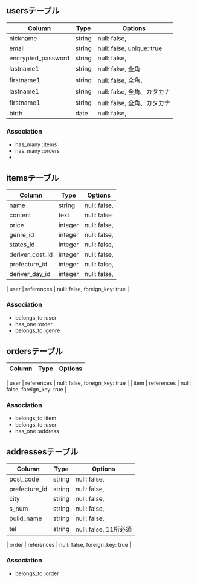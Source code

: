 ## usersテーブル

| Column | Type       | Options                        |
| ------ | ---------- | ------------------------------ |
| nickname            | string     | null: false,      |
| email               | string     | null: false, unique: true      |
| encrypted_password  | string     | null: false,      |
| lastname1           | string     | null: false, 全角      |
| firstname1          | string     | null: false, 全角、        |
| lastname1           | string     | null: false, 全角、カタカナ |
| firstname1          | string     | null: false, 全角、カタカナ |
| birth               | date       | null: false, |


### Association
- has_many :items
- has_many :orders
- 



## itemsテーブル

| Column | Type       | Options                        |
| ------ | ---------- | ------------------------------ |
| name                | string     | null: false,  |
| content             | text       | null: false   |
| price               | integer    | null: false,  |
| genre_id            | integer    | null: false, |
| states_id           | integer    | null: false, |
| deriver_cost_id    | integer    | null: false, |
| prefecture_id      | integer    | null: false, |
| deriver_day_id     | integer    | null: false, |

| user                | references | null: false, foreign_key: true |

### Association
- belongs_to :user
- has_one :order
- belongs_to :genre

## ordersテーブル

| Column | Type       | Options                        |
| ------ | ---------- | ------------------------------ |

| user              | references | null: false, foreign_key: true |
| item              | references | null: false, foreign_key: true |


### Association
- belongs_to :item
- belongs_to :user
- has_one :address

## addressesテーブル
| Column  | Type       | Options                        |
| ------- | ---------- | ------------------------------ |
| post_code  | string       | null: false,              |
| prefecture_id | string       | null: false,              |
| city       | string       | null: false,              |
| s_num      | string       | null: false,              |
| build_name | string       | null: false,              |
| tel        | string       | null: false,  11桁必須     |

| order                | references | null: false, foreign_key: true |


### Association
- belongs_to :order
